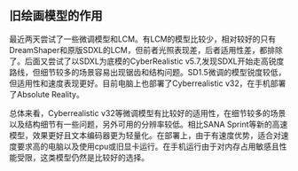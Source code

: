 ## 旧绘画模型的作用

最近两天尝试了一些微调模型和LCM。有LCM的模型比较少，相对较好的只有DreamShaper和原版SDXL的LCM，但前者光照表现差，后者适用性差，都排除了。后面又尝试了以SDXL为底模的CyberRealistic v5.7,发现SDXL开始走高锐度路线，但细节较多的场景容易出现锯齿和结构问题。SD1.5微调的模型锐度较低，但适用性和速度表现更好。目前电脑上也部署了Cyberrealistic v32，在手机部署了Absolute Reality。

总体来看，Cyberrealistic v32等微调模型有比较好的适用性，在细节较多的场景以及结构细节有一些问题，另外可用的分辨率较低。相比SANA Sprint等新的高速模型，效果更好且文本编码器更为轻量化。在部署上，由于有速度优势，适合对速度要求高的电脑以及使用cpu或旧显卡运行。在手机运行由于对内存占用敏感且性能受限，这类模型仍然是比较好的选择。